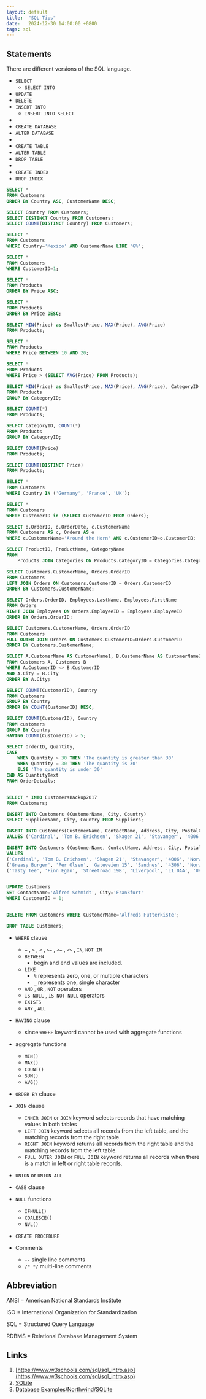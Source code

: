 ```yaml
---
layout: default
title:  "SQL Tips"
date:   2024-12-30 14:00:00 +0800
tags: sql
---
```



## Statements

There are different versions of the SQL language.

* `SELECT`
    * `SELECT INTO`
* `UPDATE`
* `DELETE`
* `INSERT INTO`
    * `INSERT INTO SELECT`
* 
* `CREATE DATABASE`
* `ALTER DATABASE`
* 
* `CREATE TABLE`
* `ALTER TABLE`
* `DROP TABLE`
* 
* `CREATE INDEX`
* `DROP INDEX`

```sql
SELECT * 
FROM Customers
ORDER BY Country ASC, CustomerName DESC;

SELECT Country FROM Customers;
SELECT DISTINCT Country FROM Customers;
SELECT COUNT(DISTINCT Country) FROM Customers;

SELECT * 
FROM Customers
WHERE Country='Mexico' AND CustomerName LIKE 'G%';

SELECT *
FROM Customers
WHERE CustomerID=1;

SELECT *
FROM Products
ORDER BY Price ASC;

SELECT *
FROM Products
ORDER BY Price DESC;

SELECT MIN(Price) as SmallestPrice, MAX(Price), AVG(Price)
FROM Products;

SELECT *
FROM Products
WHERE Price BETWEEN 10 AND 20;

SELECT *
FROM Products
WHERE Price > (SELECT AVG(Price) FROM Products);

SELECT MIN(Price) as SmallestPrice, MAX(Price), AVG(Price), CategoryID
FROM Products
GROUP BY CategoryID;

SELECT COUNT(*)
FROM Products;

SELECT CategoryID, COUNT(*)
FROM Products
GROUP BY CategoryID;

SELECT COUNT(Price)
FROM Products;

SELECT COUNT(DISTINCT Price)
FROM Products;

SELECT *
FROM Customers
WHERE Country IN ('Germany', 'France', 'UK');

SELECT *
FROM Customers
WHERE CustomerID in (SELECT CustomerID FROM Orders);

SELECT o.OrderID, o.OrderDate, c.CustomerName  
FROM Customers AS c, Orders AS o  
WHERE c.CustomerName='Around the Horn' AND c.CustomerID=o.CustomerID;

SELECT ProductID, ProductName, CategoryName
FROM 
    Products JOIN Categories ON Products.CategoryID = Categories.CategoryID;

SELECT Customers.CustomerName, Orders.OrderID  
FROM Customers  
LEFT JOIN Orders ON Customers.CustomerID = Orders.CustomerID  
ORDER BY Customers.CustomerName;

SELECT Orders.OrderID, Employees.LastName, Employees.FirstName  
FROM Orders  
RIGHT JOIN Employees ON Orders.EmployeeID = Employees.EmployeeID  
ORDER BY Orders.OrderID;

SELECT Customers.CustomerName, Orders.OrderID  
FROM Customers  
FULL OUTER JOIN Orders ON Customers.CustomerID=Orders.CustomerID  
ORDER BY Customers.CustomerName;

SELECT A.CustomerName AS CustomerName1, B.CustomerName AS CustomerName2, A.City  
FROM Customers A, Customers B  
WHERE A.CustomerID <> B.CustomerID  
AND A.City = B.City  
ORDER BY A.City;

SELECT COUNT(CustomerID), Country  
FROM Customers  
GROUP BY Country  
ORDER BY COUNT(CustomerID) DESC;

SELECT COUNT(CustomerID), Country
FROM customers
GROUP BY Country
HAVING COUNT(CustomerID) > 5;

SELECT OrderID, Quantity,  
CASE  
    WHEN Quantity > 30 THEN 'The quantity is greater than 30'  
    WHEN Quantity = 30 THEN 'The quantity is 30'  
    ELSE 'The quantity is under 30'  
END AS QuantityText  
FROM OrderDetails;


SELECT * INTO CustomersBackup2017  
FROM Customers;

INSERT INTO Customers (CustomerName, City, Country)  
SELECT SupplierName, City, Country FROM Suppliers;

INSERT INTO Customers(CustomerName, ContactName, Address, City, PostalCode, Country)
VALUES ('Cardinal', 'Tom B. Erichsen', 'Skagen 21', 'Stavanger', '4006', 'Norway')

INSERT INTO Customers (CustomerName, ContactName, Address, City, PostalCode, Country)  
VALUES  
('Cardinal', 'Tom B. Erichsen', 'Skagen 21', 'Stavanger', '4006', 'Norway'),  
('Greasy Burger', 'Per Olsen', 'Gateveien 15', 'Sandnes', '4306', 'Norway'),  
('Tasty Tee', 'Finn Egan', 'Streetroad 19B', 'Liverpool', 'L1 0AA', 'UK');


UPDATE Customers
SET ContactName='Alfred Schmidt', City='Frankfurt'
WHERE CustomerID = 1;


DELETE FROM Customers WHERE CustomerName='Alfreds Futterkiste';

DROP TABLE Customers;

```


- `WHERE` clause
    - `=` , `>` , `<` , `>=` , `<=` , `<>` ,  `IN`, `NOT IN`
    - `BETWEEN`
        - begin and end values are included.
    - `LIKE`
        - `%` represents zero, one, or multiple characters
        - `_` represents one, single character
    - `AND` , `OR` , `NOT` operators
    - `IS NULL` , `IS NOT NULL` operators
    - `EXISTS`
    - `ANY` , `ALL` 
- `HAVING` clause
    - since `WHERE` keyword cannot be used with aggregate functions

- aggregate functions
    - `MIN()`
    - `MAX()`
    - `COUNT()`
    - `SUM()`
    - `AVG()`

- `ORDER BY` clause

- `JOIN` clause
    - `INNER JOIN` or `JOIN` keyword selects records that have matching values in both tables
    - `LEFT JOIN` keyword selects all records from the left table, and the matching records from the right table.
    - `RIGHT JOIN` keyword returns all records from the right table and the matching records from the left table.
    - `FULL OUTER JOIN` or `FULL JOIN` keyword returns all records when there is a match in left or right table records.

- `UNION` or `UNION ALL`

- `CASE` clause

- `NULL` functions
    - `IFNULL()`
    - `COALESCE()`
    - `NVL()`

- `CREATE PROCEDURE`

- Comments
    - `--` single line comments
    - `/* */` multi-line comments


## Abbreviation

ANSI = American National Standards Institute

ISO = International Organization for Standardization

SQL = Structured Query Language

RDBMS = Relational Database Management System


## Links
1. [https://www.w3schools.com/sql/sql_intro.asp](https://www.w3schools.com/sql/sql_intro.asp)
2. [SQLite](https://www.sqlite.org/index.html)
3. [Database Examples/Northwind/SQLite](https://en.wikiversity.org/wiki/Database_Examples/Northwind/SQLite)

